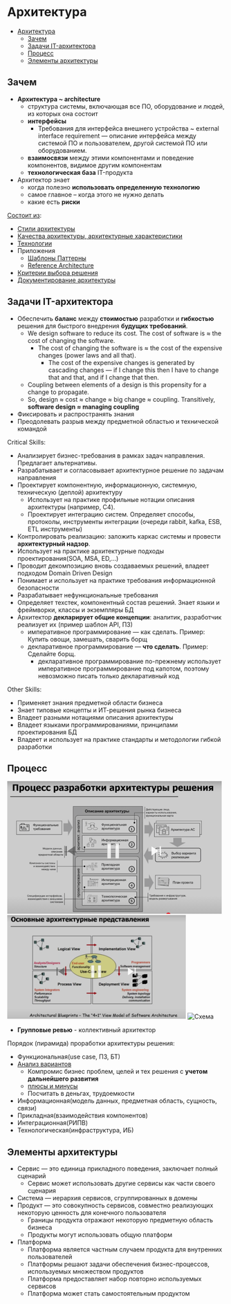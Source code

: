 # Архитектура

- [Архитектура](#архитектура)
  - [Зачем](#зачем)
  - [Задачи IT-архитектора](#задачи-it-архитектора)
  - [Процесс](#процесс)
  - [Элементы архитектуры](#элементы-архитектуры)

## Зачем

- __Архитектура ~ architecture__
  - структура системы, включающая все ПО, оборудование и людей, из которых она состоит
  - __интерфейсы__
    - Требования для интерфейса внешнего устройства ~ external interface requirement — описание интерфейса между системой ПО и пользователем, другой системой ПО или оборудованием.
  - __взаимосвязи__ между этими компонентами и поведение компонентов, видимое другим компонентам
  - __технологическая база__ IT-продукта
- Архитектор знает
  - когда полезно __использовать определенную технологию__
  - самое главное – когда этого не нужно делать
  - какие есть __риски__

[Состоит из](https://docs.microsoft.com/ru-ru/azure/architecture/guide/):

- [Стили архитектуры](arch.styles.md)
- [Качества архитектуры, архитектурные характеристики](arch.ability.md)
- [Технологии](../technology/technology.md)
- Приложения
  - [Шаблоны Паттерны](patterns.md)
  - [Reference Architecture](arch.ref.md)
- [Критерии выбора решения](arch.criteria.md)
- [Документирование архитектуры](pattern/pattern.docs.md)

## Задачи IT-архитектора

- Обеспечить __баланс__ между __стоимостью__ разработки и __гибкостью__ решения для быстрого внедрения __будущих требований__.
  - We design software to reduce its cost. The cost of software is ≈ the cost of changing the software.
    - The cost of changing the software is ≈ the cost of the expensive changes (power laws and all that).
      - The cost of the expensive changes is generated by cascading changes — if I change this then I have to change that and that, and if I change that then.
  - Coupling between elements of a design is this propensity for a change to propagate.
  - So, design ≈ cost ≈ change ≈ big change ≈ coupling. Transitively, __software design ≈ managing coupling__
- Фиксировать и распространять знания
- Преодолевать разрыв между предметной областью и технической командой

Critical Skills:

- Анализирует бизнес-требования в рамках задач направления. Предлагает альтернативы.
- Разрабатывает и согласовывает архитектурное решение по задачам направления
- Проектирует компонентную, информационную, системную, техническую (деплой) архитектуру
  - Использует на практике профильные нотации описания архитектуры (например, C4).
  - Проектирует интеграцию систем. Определяет способы, протоколы, инструменты интеграции (очереди rabbit, kafka, ESB, ETL инструменты)
- Контролировать реализацию: заложить каркас системы и провести __архитектурный надзор__.
- Использует на практике архитектурные подходы проектирования(SOA, MSA, ED,...)
- Проводит декомпозицию вновь создаваемых решений, владеет подходом Domain Driven Design
- Понимает и иcпользует на практике требования информационной безопасности
- Разрабатывает нефункциональные требования
- Определяет техстек, компонентный состав решений. Знает языки и фреймворки, классы и экземпляры БД
- Архитектор __декларирует общие концепции__: аналитик, разработчик реализует их (пример шаблон API, ПЗ)
  - императивное программирование — как сделать. Пример: Купить овощи, замешать, сварить борщ
  - декларативное программирование — __что сделать__. Пример: Сделайте борщ.
    - декларативное программирование по-прежнему использует императивное программирование под капотом, поэтому невозможно писать только декларативный код

Other Skills:

- Применяет знания предметной области бизнеса
- Знает типовые концепты и ИТ-решения рынка бизнеса
- Владеет разными нотациями описания архитектуры
- Владеет языками программированиями, принципами проектирования БД
- Владеет и использует на практике стандарты и методологии гибкой разработки

## Процесс

![process](../img/arch/arch.process.png)
![view](../img/arch/arch.view.png)
![Схема](http://www.plantuml.com/plantuml/proxy?cache=no&src=https://raw.githubusercontent.com/daemon110282/daemon110282.github.io/master/arch/arch.puml)

- __Групповые ревью__ - коллективный архитектор

Порядок (пирамида) проработки архитектуры решения:

- Функциональная(use case, ПЗ, БТ)
- [Анализ вариантов](alternative.md)
  - Компромис бизнес проблем, целей и тех решения с __учетом дальнейшего развития__
  - [плюсы и минусы](https://docs.microsoft.com/ru-ru/azure/architecture/guide/architecture-styles/#consider-challenges-and-benefits)
  - Посчитать в деньгах, трудоемкости
- Информационная(модель данных, предметная область, сущность, связи)
- Прикладная(взаимодействия компонентов)
- Интеграционная(РИПВ)
- Технологическая(инфраструктура, ИБ)

## Элементы архитектуры

- Сервис — это единица прикладного поведения, заключает полный сценарий
  - Сервис может использовать другие сервисы как части своего сценария
- Система — иерархия сервисов, сгруппированных в домены
- Продукт — это совокупность сервисов, совместно реализующих некоторую ценность для конечного пользователя
  - Границы продукта отражают некоторую предметную область бизнеса
  - Продукты могут использовать общую платформ
- Платформа
  - Платформа является частным случаем продукта для внутренних пользователей
  - Платформы решают задачи обеспечения бизнес-процессов, используемых множеством продуктов
  - Платформа предоставляет набор повторно используемых сервисов
  - Платформа может стать самостоятельным продуктом
